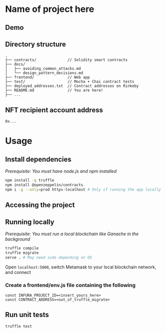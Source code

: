 # Name of project here

<!-- project description -->

## Demo
<!-- link to frontend -->
<!-- link to Loom video walkthrough -->

## Directory structure

```
.
├── contracts/              // Solidity smart contracts
├── docs/
│   ├── avoiding_common_attacks.md
│   └── design_pattern_decisions.md
├── frontend/               // Web app
├── test/                   // Mocha + Chai contract tests
├── deployed_addresses.txt  // Contract addresses on Rinkeby
├── README.md               // You are here!
├── ...
```

## NFT recipient account address

`0x...`

# Usage
## Install dependencies

*Prerequisite: You must have node.js and npm installed*

```sh
npm install -g truffle
npm install @openzeppelin/contracts
npm i -g --only=prod https-localhost # Only if running the app locally
```

## Accessing the project
<!-- link to frontend -->

## Running locally

*Prerequisite: You must run a local blockchain like Ganache in the background*

```sh
truffle compile
truffle migrate
serve . # May need sudo depending on OS
```

Open `localhost:5000`, switch Metamask to your local blockchain network, and connect

### Create a frontend/env.js file containing the following
```
const INFURA_PROJECT_ID=<insert_yours_here>
const CONTRACT_ADDRESS=<out_of_truffle_migrate>
```

## Run unit tests

```sh
truffle test
```
